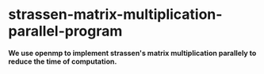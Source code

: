 # strassen-matrix-multiplication-parallel-program

__We use openmp to implement strassen's matrix multiplication parallely to reduce the time of computation.__
